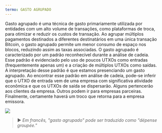 ```yaml
---
termo: GASTO AGRUPADO
---
```


Gasto agrupado é uma técnica de gasto primariamente utilizada por entidades com um alto volume de transações, como plataformas de troca, para otimizar e reduzir os custos de transação. Ao agrupar múltiplos pagamentos destinados a diferentes destinatários em uma única transação Bitcoin, o gasto agrupado permite um menor consumo de espaço nos blocos, reduzindo assim as taxas associadas. O gasto agrupado é caracterizado por um padrão reconhecível durante a análise de cadeia. Esse padrão é evidenciado pelo uso de poucos UTXOs como entradas (frequentemente apenas um) e a criação de múltiplos UTXOs como saídas. A interpretação desse padrão é que estamos presenciando um gasto agrupado. Ao encontrar esse padrão em análise de cadeia, pode-se inferir que o UTXO de entrada vem de uma empresa com significativa atividade econômica e que os UTXOs de saída se dispersarão. Alguns pertencerão aos clientes da empresa. Outros podem ir para empresas parceiras. Finalmente, certamente haverá um troco que retorna para a empresa emissora.

![](../../dictionnaire/assets/8.png)

> ► *Em francês, "gasto agrupado" pode ser traduzido como "dépense groupée."*